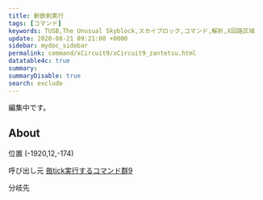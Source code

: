 ```yaml
---
title: 斬鉄剣実行
tags: [コマンド]
keywords: TUSB,The Unusual Skyblock,スカイブロック,コマンド,解析,X回路区域
update: 2020-08-21 09:21:00 +0000
sidebar: mydoc_sidebar
permalink: command/xCircuit9/xCircuit9_zantetsu.html
datatable4c: true
summary: 
summaryDisable: true
search: exclude
---
```


編集中です。

## About

<span class="tagYellow">位置</span> (-1920,12,-174)

<span class="tagBlack">呼び出し元</span> [毎tick実行するコマンド群9]({{site.baseurl}}/command/xCircuit9/xCircuit9_command.html)

<span class="tagBlue">分岐先</span>
